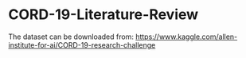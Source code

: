 # CORD-19-Literature-Review

The dataset can be downloaded from: https://www.kaggle.com/allen-institute-for-ai/CORD-19-research-challenge
